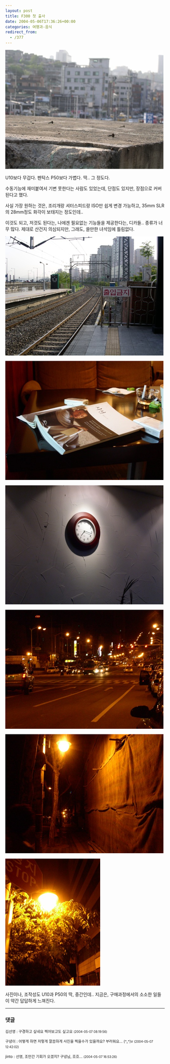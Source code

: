 ```yaml
---
layout: post
title: F300 첫 출사
date: 2004-05-06T17:36:26+00:00
categories: 여행과-음식
redirect_from:
  - /377
---
```


![ ](/assets/media/photo_f300buy_PICT0027s.JPG)

U10보다 무겁다. 펜탁스 P50보다 가볍다. 딱.. 그 정도다.

수동기능에 재미붙여서 기변 못한다는 사람도 있었는데, 단점도 있지만, 장점으로 커버된다고 했다.

사실 가장 원하는 것은, 조리개랑 셔터스피드랑 ISO만 쉽게 변경 가능하고, 35mm SLR의 28mm정도 화각이 보태지는 정도인데..

이것도 되고, 저것도 된다는, 나에겐 필요없는 기능들을 제공한다는, 디카들.. 종류가 너무 많다. 제대로 산건지 의심되지만, 그래도, 쓸만한 녀석임에 틀림없다.

![ ](/assets/media/photo_f300buy_PICT0021s.jpg)

![ ](/assets/media/photo_f300buy_PICT0059s.jpg)

![ ](/assets/media/photo_f300buy_PICT0060s.jpg)

![ ](/assets/media/photo_f300buy_PICT0078s.jpg)

![ ](/assets/media/photo_f300buy_PICT0085s.jpg)

![ ](/assets/media/photo_f300buy_PICT0089s.jpg)

사진이나, 조작성도 U10과 P50의 딱, 중간인데.. 지금은, 구매과정에서의 소소한 일들이 약간 답답하게 느껴진다.

* * *

### 댓글



<!--- cmt:733 --->
<!--- mail: --->
<!--- parent:0 --->

<small class=comment>김선영 : 구경하고 싶네요 찍어보고도 싶고요 <small>(2004-05-07 08:19:56)</small></small>


<!--- cmt:734 --->
<!--- mail: --->
<!--- parent:0 --->

<small class=comment>구녕이 : 어떻게 하면 저렇게 깔끔하게 사진을 찍을수가 있을까요? 부러워요... (^_^)v <small>(2004-05-07 12:42:02)</small></small>


<!--- cmt:735 --->
<!--- mail: --->
<!--- parent:0 --->

<small class=comment>jinto : 선영, 조만간 기회가 오겠지? 구녕님, 흐흐... <small>(2004-05-07 16:53:26)</small></small>


